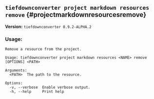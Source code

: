 ## `tiefdownconverter project markdown resources remove` {#projectmarkdownresourcesremove}

**Version:** `tiefdownconverter 0.9.2-ALPHA.2`

### Usage:
```
Remove a resource from the project.

Usage: tiefdownconverter project markdown resources <NAME> remove [OPTIONS] <PATH>

Arguments:
  <PATH>  The path to the resource.

Options:
  -v, --verbose  Enable verbose output.
  -h, --help     Print help
```

